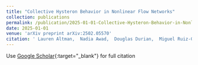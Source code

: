 ```yaml
---
title: "Collective Hysteron Behavior in Nonlinear Flow Networks"
collection: publications
permalink: /publication/2025-01-01-Collective-Hysteron-Behavior-in-Nonlinear-Flow-Networks
date: 2025-01-01
venue: 'arXiv preprint arXiv:2502.05570'
citation: ' Lauren Altman,  Nadia Awad,  Douglas Durian,  Miguel Ruiz-Garcia,  Eleni Katifori, &quot;Collective Hysteron Behavior in Nonlinear Flow Networks.&quot; arXiv preprint arXiv:2502.05570, 2025.'
---
```

Use [Google Scholar](https://scholar.google.com/scholar?q=Collective+Hysteron+Behavior+in+Nonlinear+Flow+Networks){:target="_blank"} for full citation